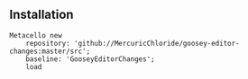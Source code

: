 
## Installation

```st
Metacello new
	repository: 'github://MercuricChloride/goosey-editor-changes:master/src';
	baseline: 'GooseyEditorChanges';
	load
```
